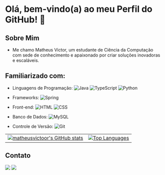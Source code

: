 # Olá, bem-vindo(a) ao meu Perfil do GitHub! 👋

## Sobre Mim

- Me chamo Matheus Victor, um estudante de Ciência da Computação com sede de conhecimento e apaixonado por criar soluções inovadoras e escaláveis.


## Familiarizado com:

- Linguagens de Programação:
![Java](https://img.shields.io/badge/-Java-007396?logo=java&logoColor=white&style=flat)
![TypeScript](https://img.shields.io/badge/-TypeScript-007ACC?logo=typescript&logoColor=white&style=flat)
![Python](https://img.shields.io/badge/-Python-3776AB?logo=python&logoColor=white&style=flat)

- Frameworks:
![Spring](https://img.shields.io/badge/-Spring-6DB33F?logo=spring&logoColor=white&style=flat)

- Front-end:
![HTML](https://img.shields.io/badge/-HTML-E34F26?logo=html5&logoColor=white&style=flat)
![CSS](https://img.shields.io/badge/-CSS-1572B6?logo=css3&logoColor=white&style=flat)

- Banco de Dados:
![MySQL](https://img.shields.io/badge/-MySQL-4479A1?logo=mysql&logoColor=white&style=flat)

- Controle de Versão:
![Git](https://img.shields.io/badge/-Git-F05032?logo=git&logoColor=white&style=flat)

<!-- Tabela para organizar os badges lado a lado -->
<table>
  <tr>
    <td>
      <!-- Badge das estatísticas do GitHub -->
      <a href="http://www.github.com/matheusvictoor">
        <img src="https://github-readme-stats.vercel.app/api?username=matheusvictoor&show_icons=true&hide=&count_private=true&title_color=6366f1&text_color=ffffff&icon_color=6366f1&bg_color=1c1917&hide_border=true&show_icons=true" alt="matheusvictoor's GitHub stats" />
      </a>
    </td>
    <td>
      <!-- Badge das principais linguagens -->
      <a href="https://github.com/matheusvictoor" align="left">
        <img src="https://github-readme-stats.vercel.app/api/top-langs/?username=matheusvictoor&langs_count=10&title_color=6366f1&text_color=ffffff&icon_color=6366f1&bg_color=1c1917&hide_border=true&locale=en&custom_title=Top%20%Languages" alt="Top Languages" />
      </a>
    </td>
  </tr>
</table>


## Contato

[<img src="https://img.shields.io/badge/-Email-D14836?logo=gmail&logoColor=white&style=flat">](mailto:matheusvictor.dev@gmail.com)
[<img src="https://img.shields.io/badge/-LinkedIn-0077B5?logo=linkedin&logoColor=white&style=flat">](https://www.linkedin.com/in/matheusvictoor)
